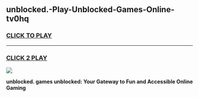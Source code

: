 
## unblocked.-Play-Unblocked-Games-Online-tv0hq
<h3>
<a href="https://premium76.site?title=unblocked.&ref=25A">CLICK TO PLAY</a></h3>
<hr>

<h3>
<a href="https://premium76.site?title=unblocked.&ref=25A">CLICK 2 PLAY</a>
  
</h3>

<a href="https://premium76.site?title=unblocked.&ref=25A"><img src="https://clearcache.store/games.png"></a>


**unblocked. games unblocked: Your Gateway to Fun and Accessible Online Gaming**
